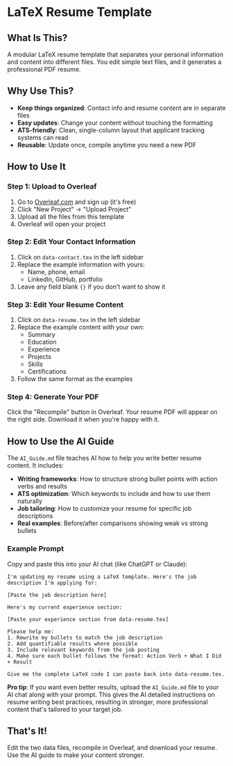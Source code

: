 # LaTeX Resume Template

## What Is This?

A modular LaTeX resume template that separates your personal information and content into different files. You edit simple text files, and it generates a professional PDF resume.

## Why Use This?

- **Keep things organized**: Contact info and resume content are in separate files
- **Easy updates**: Change your content without touching the formatting
- **ATS-friendly**: Clean, single-column layout that applicant tracking systems can read
- **Reusable**: Update once, compile anytime you need a new PDF

## How to Use It

### Step 1: Upload to Overleaf

1. Go to [Overleaf.com](https://www.overleaf.com) and sign up (it's free)
2. Click "New Project" → "Upload Project"
3. Upload all the files from this template
4. Overleaf will open your project

### Step 2: Edit Your Contact Information

1. Click on `data-contact.tex` in the left sidebar
2. Replace the example information with yours:
   - Name, phone, email
   - LinkedIn, GitHub, portfolio
3. Leave any field blank `{}` if you don't want to show it

### Step 3: Edit Your Resume Content

1. Click on `data-resume.tex` in the left sidebar
2. Replace the example content with your own:
   - Summary
   - Education
   - Experience
   - Projects
   - Skills
   - Certifications
3. Follow the same format as the examples

### Step 4: Generate Your PDF

Click the "Recompile" button in Overleaf. Your resume PDF will appear on the right side. Download it when you're happy with it.

## How to Use the AI Guide

The `AI_Guide.md` file teaches AI how to help you write better resume content. It includes:

- **Writing frameworks**: How to structure strong bullet points with action verbs and results
- **ATS optimization**: Which keywords to include and how to use them naturally
- **Job tailoring**: How to customize your resume for specific job descriptions
- **Real examples**: Before/after comparisons showing weak vs strong bullets

### Example Prompt

Copy and paste this into your AI chat (like ChatGPT or Claude):

```
I'm updating my resume using a LaTeX template. Here's the job description I'm applying for:

[Paste the job description here]

Here's my current experience section:

[Paste your experience section from data-resume.tex]

Please help me:
1. Rewrite my bullets to match the job description
2. Add quantifiable results where possible
3. Include relevant keywords from the job posting
4. Make sure each bullet follows the format: Action Verb + What I Did + Result

Give me the complete LaTeX code I can paste back into data-resume.tex.
```

**Pro tip**: If you want even better results, upload the `AI_Guide.md` file to your AI chat along with your prompt. This gives the AI detailed instructions on resume writing best practices, resulting in stronger, more professional content that's tailored to your target job.

## That's It!

Edit the two data files, recompile in Overleaf, and download your resume. Use the AI guide to make your content stronger.
